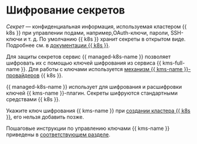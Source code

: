 # Шифрование секретов

_Секрет_ — конфиденциальная информация, используемая кластером {{ k8s }} при управлении подами, например,OAuth-ключи, пароли, SSH-ключи и т. д. По умолчанию {{ k8s }} хранит секреты в открытом виде. Подробнее см. в [документации {{ k8s }}](https://kubernetes.io/docs/concepts/configuration/secret/).

Для защиты секретов сервис {{ managed-k8s-name }} позволяет шифровать их с помощью ключей шифрования из сервиса {{ kms-full-name }}. Для работы с ключами используется [механизм {{ kms-name }}-провайдеров](https://kubernetes.io/docs/tasks/administer-cluster/kms-provider/) {{ k8s }}.

{{ managed-k8s-name }} использует для шифрования и расшифровки ключей {{ kms-name }}-плагин. Секреты шифруются стандартными средствами {{ k8s }}.

Укажите ключ шифрования {{ kms-name }} при [создании кластера {{ k8s }}](../operations/kubernetes-cluster/kubernetes-cluster-create.md), его нельзя добавить позже.

Пошаговые инструкции по управлению ключами {{ kms-name }} приведены в [соответствующем разделе](../../kms/operations/key.md).
